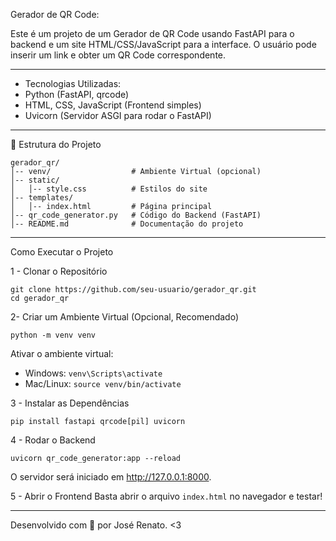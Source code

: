 Gerador de QR Code:


Este é um projeto de um Gerador de QR Code usando FastAPI para o backend e um site HTML/CSS/JavaScript para a interface. O usuário pode inserir um link e obter um QR Code correspondente.

---

- Tecnologias Utilizadas:
- Python (FastAPI, qrcode)
- HTML, CSS, JavaScript (Frontend simples)
- Uvicorn (Servidor ASGI para rodar o FastAPI)

---

📂 Estrutura do Projeto
```
gerador_qr/
│-- venv/                  # Ambiente Virtual (opcional)
│-- static/
│   │-- style.css          # Estilos do site
│-- templates/
│   │-- index.html         # Página principal
│-- qr_code_generator.py   # Código do Backend (FastAPI)
│-- README.md              # Documentação do projeto
```

---

Como Executar o Projeto

1 - Clonar o Repositório
```
git clone https://github.com/seu-usuario/gerador_qr.git
cd gerador_qr

```

2- Criar um Ambiente Virtual (Opcional, Recomendado)
```
python -m venv venv

```

Ativar o ambiente virtual:
- Windows: `venv\Scripts\activate`
- Mac/Linux: `source venv/bin/activate`

3 - Instalar as Dependências
```
pip install fastapi qrcode[pil] uvicorn
```

4 - Rodar o Backend
```
uvicorn qr_code_generator:app --reload

```
O servidor será iniciado em http://127.0.0.1:8000.

5 - Abrir o Frontend
Basta abrir o arquivo `index.html` no navegador e testar!

---


Desenvolvido com 💙 por José Renato. <3


 
